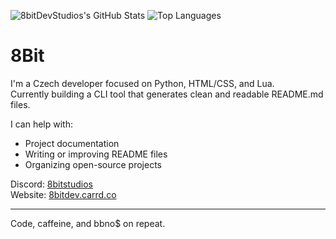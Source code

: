 ![8bitDevStudios's GitHub Stats](https://github-readme-stats.vercel.app/api?username=8bitDevStudios&show_icons=true&theme=github_dark&hide_border=true)
![Top Languages](https://github-readme-stats.vercel.app/api/top-langs/?username=8bitDevStudios&layout=compact&theme=github_dark&hide_border=true)

# 8Bit

I'm a Czech developer focused on Python, HTML/CSS, and Lua.  
Currently building a CLI tool that generates clean and readable README.md files.

I can help with:  
- Project documentation  
- Writing or improving README files  
- Organizing open-source projects

Discord: [8bitstudios](https://discord.com/users/1245021833712107603)  
Website: [8bitdev.carrd.co](https://8bitdev.carrd.co/)

---

Code, caffeine, and bbno$ on repeat.
